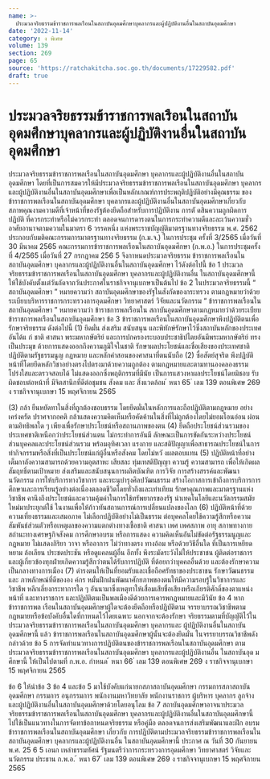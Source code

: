 ```yaml
---
name: >-
  ประมวลจริยธรรมข้าราชการพลเรือนในสถาบันอุดมศึกษาบุคลากรและผู้ปฏิบัติงานอื่นในสถาบันอุดมศึกษา
date: '2022-11-14'
category: ง พิเศษ
volume: 139
section: 269
page: 65
source: 'https://ratchakitcha.soc.go.th/documents/17229582.pdf'
draft: true
---
```


# ประมวลจริยธรรมข้าราชการพลเรือนในสถาบันอุดมศึกษาบุคลากรและผู้ปฏิบัติงานอื่นในสถาบันอุดมศึกษา

ประมวลจริยธรรมข้าราชการพลเรือนในสถาบันอุดมศึกษา บุคลากรและผู้ปฏิบัติงานอื่นในสถาบันอุดมศึกษา โดยที่เป็นการสมควรให้มีประมวลจริยธรรมข้าราชการพลเรือนในสถาบันอุดมศึกษา บุคลากร และผู้ปฏิบัติงานอื่นในสถาบันอุดมศึกษาเพื่อเป็นหลักเกณฑ์การประพฤติปฏิบัติอย่างมีคุณธรรม ของข้าราชการพลเรือนในสถาบันอุดมศึกษา บุคลากรและผู้ปฏิบัติงานอื่นในสถาบันอุดมศึกษาเกี่ยวกับ สภาพคุณงามความดีที่เจ้าหน้าที่ของรัฐต้องยึดถือสำหรับการปฏิบัติงาน การตั ดสินความถูกผิดการปฏิบัติ ที่ควรกระทำหรือไม่ควรกระทำ ตลอดจนการดารงตนในการกระทำความดีและละเว้นความชั่ว อาศัยอานาจตามความในมาตรา 6 วรรคหนึ่ง แห่งพระราชบัญญัติมาตรฐานทางจริยธรรม พ.ศ. 2562 ประกอบกับมติคณะกรรมการมาตรฐานทางจริยธรรม (ก.ม.จ.) ในการประชุม ครั้งที่ 3/2565 เมื่อวันที่ 30 มีนาคม 2565 คณะกรรมการข้าราชการพลเรือนในสถาบันอุดมศึกษา (ก.พ.อ.) ในการประชุมครั้งที่ 4/2565 เมื่อวันที่ 27 กรกฎาคม 256 5 จึงกาหนดประมวลจริยธรรม ข้าราชการพลเรือนในสถาบันอุดมศึกษา บุคลากรและผู้ปฏิบัติงานอื่นในสถาบันอุดมศึกษา ไว้ดังต่อไปนี้ ข้อ 1 ประมวลจริยธรรมข้าราชการพลเรือนในสถาบันอุดมศึกษา บุคลากรและผู้ปฏิบัติงานอื่น ในสถาบันอุดมศึกษานี้ให้ใช้บังคับตั้งแต่วันถัดจากวันประกาศในราชกิจจานุเบกษาเป็นต้นไป ข้อ 2 ในประมวลจริยธรรมนี้ “ สถาบันอุดมศึกษา ” หมายความว่า สถาบันอุดมศึกษาของรัฐในสังกัดของกระทรวง ตามกฎหมายว่าด้วยระเบียบบริหารราชการกระทรวงการอุดมศึกษา วิทยาศาสตร์ วิจัยและนวัตกรรม “ ข้าราชการพลเรือนในสถาบันอุดมศึกษา ” หมายความว่า ข้าราชการพลเรือนใน สถาบันอุดมศึกษาตามกฎหมายว่าด้วยระเบียบข้าราชการพลเรือนในสถาบันอุดมศึกษา ข้อ 3 ข้าราชการพลเรือนในสถาบันอุดมศึกษาพึงปฏิบัติตนเพื่อรักษาจริยธรรม ดังต่อไปนี้ (1) ยึดมั่น ส่งเสริม สนับสนุน และพิทักษ์รักษาไว้ซึ่งสถาบันหลักของประเทศ อันได้แ ก่ ชาติ ศาสนา พระมหากษัตริย์ และการปกครองระบอบประชาธิปไตยอันมีพระมหากษัตริย์ ทรงเป็นประมุข ด้วยการแสดงออกถึงความภูมิใจในชาติ รักษาผลประโยชน์และชื่อเสียงของประเทศชาติ ปฏิบัติตามรัฐธรรมนูญ กฎหมาย และหลักคำสอนของศาสนาที่ตนนับถือ (2) ซื่อสัตย์สุจริต พึงปฏิบัติหน้าที่โดยยึดหลักวิชาอย่างตรงไปตรงมาด้วยความถูกต้อง ตามกฎหมายและตามทานองคลองธรรม โปร่งใสและตรวจสอบได้ ไม่แสดงออกซึ่งพฤติกรรมที่มีนัย เป็นการแสวงหาผลประโยชน์โดยมิชอบ รับผิดชอบต่อหน้าที่ มีจิตสานึกที่ดีต่อชุมชน สังคม และ สิ่งแวดล้อม ้ หนา 65 ่ เลม 139 ตอนพิเศษ 269 ง ราชกิจจานุเบกษา 15 พฤศจิกายน 2565

(3) กล้า ยืนหยัดทาในสิ่งที่ถูกต้องชอบธรรม โดยยึดมั่นในหลักการและถือปฏิบัติตามกฎหมาย อย่างเคร่งครัด ปราศจากอคติ กล้าแสดงความคิดเห็นหรือคัดค้านในสิ่งที่ไม่ถูกต้องโดยไม่ยอมโอนอ่อน ผ่อนตามอิทธิพลใด ๆ เพียงเพื่อรักษาประโยชน์หรือสถานภาพของตน (4) ยึดถือประโยชน์ส่วนรวมของประเทศชาติเหนือกว่าประโยชน์ส่วนตน ไม่กระทำการอันมี ลักษณะเป็นการขัดกันระหว่างประโยชน์ส่วนบุคคลและประโยชน์ส่วนรวม พร้อมอุทิศเวลา แรงกาย และสติปัญญาเพื่อสาธารณประโยชน์ในการทำกิจกรรมหรือสิ่งที่เป็นประโยชน์แก่ผู้อื่นหรือสังคม โดยไม่หวั งผลตอบแทน (5) ปฏิบัติหน้าที่อย่างเต็มกาลังความสามารถด้วยความอุตสาหะ เสียสละ ทุ่มเทสติปัญญา ความรู้ ความสามารถ เพื่อให้เกิดผลสัมฤทธิ์ตามเป้าหมาย ส่งเสริมและสนับสนุนการผลิตบัณฑิต การวิจัย การสร้างสรรค์และพัฒนานวัตกรรม การให้บริการทางวิชาการ และทะนุบำรุงศิลปวัฒนธรรม สร้างโอกาสการเข้าถึงการบริการการศึกษาและการเรียนรู้อย่างต่อเนื่องตลอดชีวิตโดยทั่วถึงและเท่าเทียม รักษาคุณภาพและมาตรฐานแห่งวิชาชีพ คานึงถึงประโยชน์และความคุ้มค่าในการใช้ทรัพยากรของรัฐ นำเทคโนโลยีและนวัตกรรมสมัยใหม่มาประยุกต์ใช้ ในงานเพื่อให้ก้าวทันสถานการณ์การเปลี่ยนแปลงของโลก (6) ปฏิบัติหน้าที่ด้วยความเที่ยงธรรมและเสมอภาค ไม่เลือกปฏิบัติอย่างไม่เป็นธรรม ต่อบุคคลโดยใช้ความรู้สึกหรือความสัมพันธ์ส่วนตัวหรือเหตุผลของความแตกต่างทางเชื้อชาติ ศาสนา เพศ เพศสภาพ อายุ สภาพทางกาย สถำนะทางเศรษฐกิจสังคม การศึกษาอบรม หรือการแสดง ความคิดเห็นอันไม่ขัดต่อรัฐธรรมนูญและกฎหมาย ไม่แสดงกิริยา วาจา หรืออาการ ไม่ว่าทางตรง ทางอ้อม หรือด้วยวิธีอื่นใด ที่เป็นการเหยียดหยาม ล้อเลียน ประชดประชัน หรือดูแคลนผู้อื่น อีกทั้ง พึงระมัดระวังไม่ให้ประชาชน ผู้ติดต่อราชการ และผู้เกี่ยวข้องทุกฝ่ายเกิดความรู้สึกว่าตนได้รับการปฏิบัติ ที่ด้อยกว่าบุคคลอื่นด้วย และต้องรักษาความเป็นกลางทางการเมือง (7) ดำรงตนให้เป็นที่ยอมรับและเชื่อถือศรัทธาของประชาชน รักษาวัฒนธรรมและ ภาพลักษณ์ที่ดีขององ ค์กร หมั่นฝึกฝนพัฒนาศักยภาพของตนให้มีความรอบรู้ในวิชาการและวิชาชีพ หลีกเลี่ยงกระทาการใด ๆ อันนามาซึ่งเหตุทาให้เสื่อมเสียชื่อเสียงหรือเกียรติศักดิ์ของตาแหน่งหน้าที่ และทางราชการ และปฏิบัติตนเป็นพลเมืองดีด้วยการเคารพกฎหมายและมีวินัย ข้อ 4 หากข้าราชการพล เรือนในสถาบันอุดมศึกษาผู้ใดจะต้องยึดถือหรือปฏิบัติตาม จรรยาบรรณวิชาชีพตามกฎหมายหรือข้อบังคับอื่นใดที่กาหนดไว้โดยเฉพาะ นอกจากจะต้องรักษา จริยธรรมตามที่บัญญัติไว้ในประมวลจริยธรรมข้าราชการพลเรือนในสถาบันอุดมศึกษา บุคลากรและ ผู้ปฏิบัติงานอื่นในสถาบันอุดมศึกษานี้ แล้ว ข้าราชการพลเรือนในสถาบันอุดมศึกษาผู้นั้นจะต้องยึดมั่น ในจรรยาบรรณวิชาชีพดังกล่าวด้วย ข้อ 5 การจัดทำแนวทางการปฏิบัติตนของข้าราชการพลเรือนในสถาบันอุดมศึกษา ตามประมวลจริยธรรมข้าราชการพลเรือนในสถาบันอุดมศึกษา บุคลากรและผู้ปฏิบัติงานอื่น ในสถาบันอุด มศึกษานี้ ให้เป็นไปตามที่ ก.พ.อ. กำหนด ้ หนา 66 ่ เลม 139 ตอนพิเศษ 269 ง ราชกิจจานุเบกษา 15 พฤศจิกายน 2565

ข้อ 6 ให้นำข้อ 3 ข้อ 4 และข้อ 5 มาใช้บังคับแก่นายกสภาสถาบันอุดมศึกษา กรรมการสภาสถาบันอุดมศึกษา กรรมการ อนุกรรมการ พนักงานมหาวิทยาลัย พนักงานราชการ ผู้บริหาร บุคลากร ลูกจ้าง และผู้ปฏิบัติงานอื่นในสถาบันอุดมศึกษาด้วยโดยอนุโลม ข้อ 7 สถาบันอุดมศึกษาอาจนาประมวลจริยธรรมข้าราชการพลเรือนในสถาบันอุดมศึกษา บุคลากรและผู้ปฏิบัติงานอื่นในสถาบันอุดมศึกษานี้ ไปใช้เป็นแนวทางในการจัดทาข้อกาหนดจริยธรรม หรือคู่มือ ตลอดจนการส่งเสริมพัฒนาและฝึก อบรมข้าราชการพลเรือนในสถาบันอุดมศึกษา เกี่ยวกับ การปฏิบัติตามประมวลจริยธรรมข้าราชการพลเรือนในสถาบันอุดมศึกษา บุคลากรและผู้ปฏิบัติงานอื่น ในสถาบันอุดมศึกษานี้ ประกาศ ณ วันที่ 30 กันยายน พ.ศ. 25 6 5 เอนก เหล่าธรรมทัศน์ รัฐมนตรีว่าการกระทรวงการอุดมศึกษา วิทยาศาสตร์ วิจัยและนวัตกรรม ประธาน ก.พ.อ. ้ หนา 67 ่ เลม 139 ตอนพิเศษ 269 ง ราชกิจจานุเบกษา 15 พฤศจิกายน 2565
